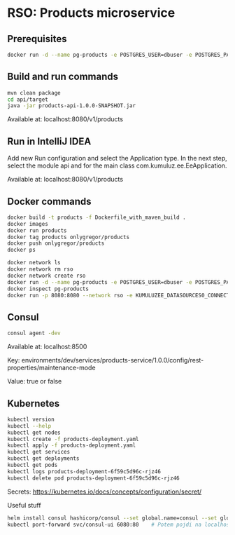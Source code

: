 # RSO: Products microservice

## Prerequisites

```bash
docker run -d --name pg-products -e POSTGRES_USER=dbuser -e POSTGRES_PASSWORD=postgres -e POSTGRES_DB=products -p 5433:5432 postgres:13
```

## Build and run commands
```bash
mvn clean package
cd api/target
java -jar products-api-1.0.0-SNAPSHOT.jar
```
Available at: localhost:8080/v1/products

## Run in IntelliJ IDEA
Add new Run configuration and select the Application type. In the next step, select the module api and for the main class com.kumuluz.ee.EeApplication.

Available at: localhost:8080/v1/products

## Docker commands
```bash
docker build -t products -f Dockerfile_with_maven_build .   
docker images
docker run products    
docker tag products onlygregor/products   
docker push onlygregor/products
docker ps
```

```bash
docker network ls  
docker network rm rso
docker network create rso
docker run -d --name pg-products -e POSTGRES_USER=dbuser -e POSTGRES_PASSWORD=postgres -e POSTGRES_DB=products -p 5432:5432 --network rso postgres:13
docker inspect pg-products
docker run -p 8080:8080 --network rso -e KUMULUZEE_DATASOURCES0_CONNECTIONURL=jdbc:postgresql://pg-products:5432/products onlygregor/products:latest
```

## Consul
```bash
consul agent -dev
```
Available at: localhost:8500

Key: environments/dev/services/products-service/1.0.0/config/rest-properties/maintenance-mode

Value: true or false

## Kubernetes
```bash
kubectl version
kubectl --help
kubectl get nodes
kubectl create -f products-deployment.yaml 
kubectl apply -f products-deployment.yaml 
kubectl get services 
kubectl get deployments
kubectl get pods
kubectl logs products-deployment-6f59c5d96c-rjz46
kubectl delete pod products-deployment-6f59c5d96c-rjz46
```
Secrets: https://kubernetes.io/docs/concepts/configuration/secret/



Useful stuff
```bash
helm install consul hashicorp/consul --set global.name=consul --set global.server.replicas=3 --set global.ui.enabled=true --set global.client.enabled=true --set global.client.replicas=3
kubectl port-forward svc/consul-ui 6080:80    # Potem pojdi na localhost:6080 :)

```